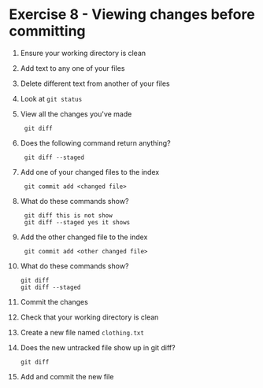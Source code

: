 # Exercise 8 - Viewing changes before committing

1. Ensure your working directory is clean

2. Add text to any one of your files

3. Delete different text from another of your files

4. Look at `git status`

5. View all the changes you've made

        git diff

6. Does the following command return anything?

        git diff --staged

7. Add one of your changed files to the index

        git commit add <changed file>

8. What do these commands show?

        git diff this is not show
        git diff --staged yes it shows


9. Add the other changed file to the index

        git commit add <other changed file>

10. What do these commands show?

        git diff
        git diff --staged

11. Commit the changes

12. Check that your working directory is clean

13. Create a new file named `clothing.txt`

14. Does the new untracked file show up in git diff?

        git diff

15. Add and commit the new file
